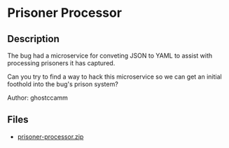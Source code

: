 # Prisoner Processor

## Description

The bug had a microservice for conveting JSON to YAML to assist with processing prisoners it has captured.

Can you try to find a way to hack this microservice so we can get an initial foothold into the bug's prison system?

Author: ghostccamm


## Files

* [prisoner-processor.zip](files/prisoner-processor.zip)


